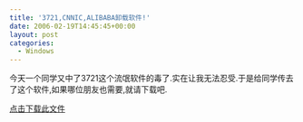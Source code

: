 ```yaml
---
title: '3721,CNNIC,ALIBABA卸载软件!'
date: 2006-02-19T14:45:45+00:00
layout: post
categories:
  - Windows
---
```



今天一个同学又中了3721这个流氓软件的毒了.实在让我无法忍受.于是给同学传去了这个软件,如果哪位朋友也需要,就请下载吧.

[点击下载此文件](attachments/month_0602/a2006218224515.rar)